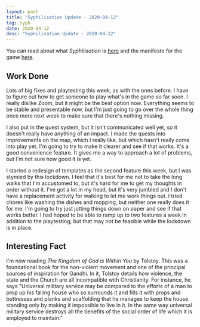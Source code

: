 ```yaml
---
layout: post
title: "Syphilisation Update - 2020-04-12"
tag: syph
date: 2020-04-12
desc: "Syphilisation Update - 2020-04-12"
---
```



You can read about what *Syphilisation* is [here](/blog/syph/announce) and the manifesto for the game [here](/blog/syph/newManifesto).

## Work Done

Lots of big fixes and playtesting this week, as with the ones before. I have to figure out how to get someone to play what's in the game so far soon. I really dislike Zoom, but it might be the best option now. Everything seems to be stable and presentable now, but I'm just going to go over the whole thing once more next week to make sure that there's nothing missing.


I also put in the quest system, but it isn't communicated well yet, so it doesn't really have anything of an impact. I made the quests into improvements on the map, which I really like, but which hasn't really come into play yet. I'm going to try to make it clearer and see if that works. It's a good convenience feature. It gives me a way to approach a lot of problems, but I'm not sure how good it is yet.


I started a redesign of templates as the second feature this week, but I was stymied by this lockdown. I feel that it's best for me not to take the long walks that I'm accustomed to, but it's hard for me to get my thoughts in order without it. I've got a lot in my head, but it's very jumbled and I don't have a replacement activity for walking to let me work things out. I tried chores like washing the dishes and mopping, but neither one really does it for me. I'm going to try just jotting things down on paper and see if that works better. I had hoped to be able to ramp up to two features a week in addition to the playtesting, but that may not be feasible while the lockdown is in place.

## Interesting Fact

I'm now reading *The Kingdom of God is Within You* by Tolstoy. This was a foundational book for the non-violent movement and one of the principal sources of inspiration for Gandhi. In it, Tolstoy details how violence, the state and the Church are all incompatible with Christianity. For instance, he says "Universal military service may be compared to the efforts of a man to prop up his falling house who so surrounds it and fills it with props and buttresses and planks and scaffolding that he manages to keep the house standing only by making it impossible to live in it. In the same way universal military service destroys all the benefits of the social order of life which it is employed to maintain."

